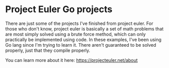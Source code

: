 # Project Euler Go projects

There are just some of the projects I've finished from project euler. For those who don't know, project euler is basically a set of math problems that are most simply solved using a brute force method, which can only practically be implemented using code. In these examples, I've been using Go lang since I'm trying to learn it. There aren't guaranteed to be solved properly, just that they compile properly.

You can learn more about it here: https://projecteuler.net/about
